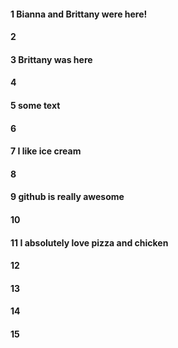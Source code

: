#### 1 Bianna and Brittany were here!
#### 2
#### 3 Brittany was here 
#### 4
#### 5 some text 
#### 6
#### 7 I like ice cream
#### 8

#### 9 github is really awesome



#### 10

#### 11 I absolutely love pizza and chicken

 

#### 12
#### 13
#### 14
#### 15